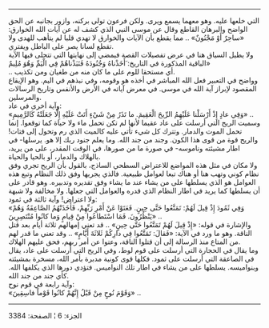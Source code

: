 ------------------------------------------------------------------------

التي خلعها عليه. وهو معهما يسمع ويرى. ولكن فرعون تولى بركنه، وازور
بجانبه عن الحق الواضح والبرهان القاطع وقال عن موسى النبي الذي كشف له عن
آيات الله الخوارق: «ساحِرٌ أَوْ مَجْنُونٌ» .. مما يقطع بأن الآيات والخوارق لا
تهدي قلبا لم يتأهب للهدى ولا تقطع لسانا يصر على الباطل ويفتري.  
ولا يطيل السياق هنا في عرض تفصيلات القصة فيمضي إلى نهايتها التي تتجلى
فيها الآية الباقية المذكورة في التاريخ: َأَخَذْناهُ وَجُنُودَهُ فَنَبَذْناهُمْ فِي الْيَمِّ
وَهُوَ مُلِيمٌ»  
.. أي مستحقا للوم على ما كان منه من طغيان ومن تكذيب.  
وواضح في التعبير فعل الله المباشر في أخذه هو وقومه، وفي نبذهم في اليم.
وهو الإيقاع المقصود لإبراز آية الله في موسى. في معرض آياته في الأرض
والأنفس وتاريخ الرسالات والمرسلين.  
وآية أخرى في عاد:  
«وَفِي عادٍ إِذْ أَرْسَلْنا عَلَيْهِمُ الرِّيحَ الْعَقِيمَ. ما تَذَرُ مِنْ شَيْءٍ أَتَتْ عَلَيْهِ إِلَّا جَعَلَتْهُ
كَالرَّمِيمِ» ..  
وسميت الريح التي أرسلت على عاد عقيما لأنها لم تكن تحمل ماء ولا حياة كما
توقعوا. إنما تحمل الموت والدمار. وتترك كل شيء تأتي عليه كالميت الذي رم
وتحول إلى فتات! والريح قوة من قوى هذا الكون. وجند من جند الله. وما يعلم
جنود ربك إلا هو. يرسلها- في اطار مشيئته وناموسه- في صورة ما من صورها، في
الوقت المقدر، على من يريد، بالهلاك والدمار، أو بالحيا والحياة.  
ولا مكان في مثل هذه المواضع للاعتراض السطحي الساذج، بالقول بأن الريح
تجري وفق نظام كوني وتهب هنا أو هناك تبعا لعوامل طبيعية. فالذي يجريها وفق
ذلك النظام وتبع هذه العوامل هو الذي يسلطها على من يشاء عند ما يشاء وفق
تقديره وتدبيره. وهو قادر على أن يسلطها كما يريد في اطار النظام الذي قدره
والعوامل التي جعلها. ولا مخالفة ولا شبهة ولا اعتراض! وآية ثالثة في
ثمود:  
«وَفِي ثَمُودَ إِذْ قِيلَ لَهُمْ: تَمَتَّعُوا حَتَّى حِينٍ. فَعَتَوْا عَنْ أَمْرِ رَبِّهِمْ، فَأَخَذَتْهُمُ الصَّاعِقَةُ
وَهُمْ يَنْظُرُونَ. فَمَا اسْتَطاعُوا مِنْ قِيامٍ وَما كانُوا مُنْتَصِرِينَ» ..  
والإشارة في قوله: «إِذْ قِيلَ لَهُمْ تَمَتَّعُوا حَتَّى حِينٍ» .. قد تعني إمهالهم ثلاثة
أيام بعد قتل الناقة. وهو ما ورد في الآية: «فَقالَ: تَمَتَّعُوا فِي دارِكُمْ ثَلاثَةَ
أَيَّامٍ» .. وقد تعني ما قدر لهم من المتاع منذ الرسالة إلى أن قتلوا الناقة،
وعتوا عن أمر ربهم، فحق عليهم الهلاك.  
وما يقال في الحجارة التي أرسلت على قوم لوط، وفي الريح التي أرسلت على
عاد، يقال في الصاعقة التي أرسلت على ثمود. فكلها قوى كونية مدبرة بأمر
الله، مسخرة بمشيئته وبنواميسه. يسلطها على من يشاء في اطار تلك النواميس.
فتؤدي دورها الذي يكلفها الله. كأي جند من جند الله.  
وآية رابعة في قوم نوح:  
«وَقَوْمَ نُوحٍ مِنْ قَبْلُ إِنَّهُمْ كانُوا قَوْماً فاسِقِينَ» ..

------------------------------------------------------------------------

الجزء: 6 ¦ الصفحة: 3384
